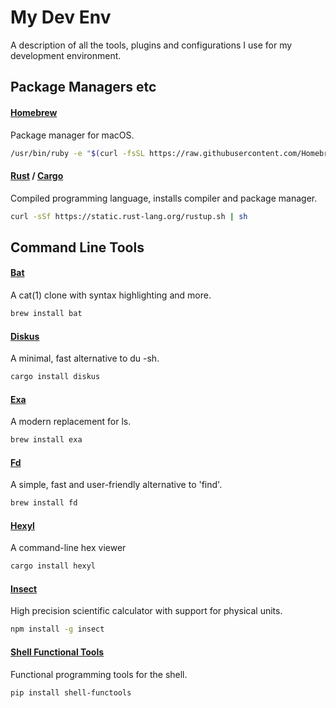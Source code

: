 # My Dev Env
A description of all the tools, plugins and configurations I use for my development environment.

## Package Managers etc
#### [Homebrew](https://brew.sh)
Package manager for macOS.
```bash
/usr/bin/ruby -e "$(curl -fsSL https://raw.githubusercontent.com/Homebrew/install/master/install)"
```
#### [Rust](https://www.rust-lang.org/en-US) / [Cargo](https://crates.io)
Compiled programming language, installs compiler and package manager.
```bash
curl -sSf https://static.rust-lang.org/rustup.sh | sh
```

## Command Line Tools
#### [Bat](https://github.com/sharkdp/bat)
A cat(1) clone with syntax highlighting and more.
```bash
brew install bat
```
#### [Diskus](https://github.com/sharkdp/diskus)
A minimal, fast alternative to du -sh.
```bash
cargo install diskus
```
#### [Exa](https://the.exa.website)
A modern replacement for ls.
```bash
brew install exa
```
#### [Fd](https://github.com/sharkdp/fd)
A simple, fast and user-friendly alternative to 'find'.
```bash
brew install fd
```
#### [Hexyl](https://github.com/sharkdp/hexyl)
A command-line hex viewer
```bash
cargo install hexyl
```
#### [Insect](https://github.com/sharkdp/insect)
High precision scientific calculator with support for physical units.
```bash
npm install -g insect
```
#### [Shell Functional Tools](https://github.com/sharkdp/shell-functools)
Functional programming tools for the shell.
```bash
pip install shell-functools
```
